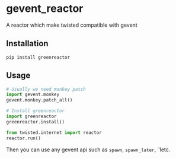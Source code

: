 # gevent_reactor
A reactor which make twisted compatible with gevent 

## Installation
`pip install greenreactor`
## Usage

```python
# Usually we need monkey patch
import gevent.monkey
gevent.monkey.patch_all()

# Install greenreactor
import greenreactor
greenreactor.install()

from twisted.internet import reactor
reactor.run()
```

Then you can use any gevent api such as `spawn`, `spawn_later`, `1etc.
